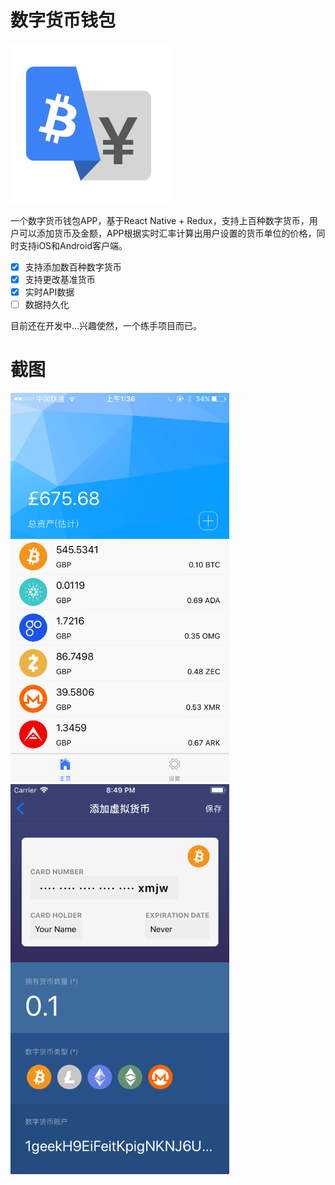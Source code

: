 # 数字货币钱包

<img src="src/images/logo.png" width="256" />

一个数字货币钱包APP，基于React Native + Redux，支持上百种数字货币，用户可以添加货币及金额，APP根据实时汇率计算出用户设置的货币单位的价格，同时支持iOS和Android客户端。

- [x] 支持添加数百种数字货币
- [x] 支持更改基准货币
- [x] 实时API数据
- [ ] 数据持久化

目前还在开发中...兴趣使然，一个练手项目而已。

# 截图

<img src="snap-1.png" width="350px" />

<img src="snap-2.png" width="350px" />